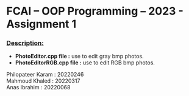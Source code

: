 <h1>FCAI – OOP Programming – 2023 - Assignment 1</h1> 
<h3><u>Description:</u> </h3> 
<ul>
  <li>
    <b>PhotoEditor.cpp file :</b>  use to edit gray bmp photos.
  </li>
   <li>
    <b>PhotoEditorRGB.cpp file :</b>  use to edit RGB bmp photos.
  </li>
  </ul>
Philopateer Karam : 20220246 <br>
Mahmoud Khaled : 20220317 <br>
Anas Ibrahim : 20220068 <br>
